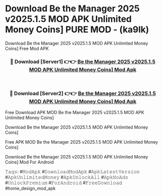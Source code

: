 # Download Be the Manager 2025 v2025.1.5 MOD APK Unlimited Money Coins] PURE MOD - (ka9lk)
Download Be the Manager 2025 v2025.1.5 MOD APK Unlimited Money Coins] Free Mod APK

<div align="center">
<h3>🔴 Download [Server1] 👉👉 <a href="https://apk-comot.site?title=Be_the_Manager_2025_v2025.1.5_MOD_APK_Unlimited_Money_Coins]">Be the Manager 2025 v2025.1.5 MOD APK Unlimited Money Coins] Mod Apk</a></h3><br>

<h3>🔴 Download [Server2] 👉👉 <a href="https://apk-comot.site?title=Be_the_Manager_2025_v2025.1.5_MOD_APK_Unlimited_Money_Coins]">Be the Manager 2025 v2025.1.5 MOD APK Unlimited Money Coins] Mod Apk</a></h3>
</div>


Free Download APK MOD Be the Manager 2025 v2025.1.5 MOD APK Unlimited Money Coins]

Download Be the Manager 2025 v2025.1.5 MOD APK Unlimited Money Coins] 

Free APK MOD Be the Manager 2025 v2025.1.5 MOD APK Unlimited Money Coins] 

Download Be the Manager 2025 v2025.1.5 MOD APK Unlimited Money Coins] Mod For Android

𝚃𝚊𝚐𝚜: #𝙼𝚘𝚍𝙰𝚙𝚔 #𝙳𝚘𝚠𝚗𝚕𝚘𝚊𝚍𝙼𝚘𝚍𝙰𝚙𝚔 #𝙰𝚙𝚔𝙻𝚊𝚝𝚎𝚜𝚝𝚅𝚎𝚛𝚜𝚒𝚘𝚗 #𝙰𝚙𝚔𝚄𝚗𝚕𝚒𝚖𝚒𝚝𝚎𝚍𝙼𝚘𝚗𝚎𝚢 #𝙰𝚙𝚔𝚄𝚗𝚕𝚘𝚌𝚔𝙰𝚕𝚕 #𝙰𝚙𝚔𝙽𝚘𝙰𝚍𝚜 #𝚄𝚗𝚕𝚘𝚌𝚔𝙿𝚛𝚎𝚖𝚒𝚞𝚖 #𝙵𝚘𝚛𝙰𝚗𝚍𝚛𝚘𝚒𝚍 #𝙵𝚛𝚎𝚎𝙳𝚘𝚠𝚗𝚕𝚘𝚊𝚍 #home_design_mod_apk